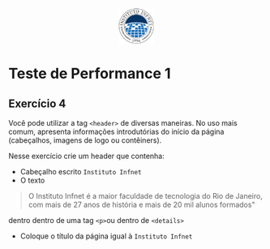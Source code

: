 <p align="center">
    <img src="assets/logo_infnet.png" width="70" height="70" />
</p>

# Teste de Performance 1

## Exercício 4

Você pode utilizar a tag `<header>` de diversas maneiras. No uso mais comum, apresenta informações introdutórias do início da página (cabeçalhos, imagens de logo ou contêiners).


Nesse exercício crie um header que contenha:

* Cabeçalho escrito `Instituto Infnet`
* O texto
  
> O Instituto Infnet é a maior faculdade de tecnologia do Rio de Janeiro, com mais de 27 anos de história e mais de 20 mil alunos formados"

dentro dentro de uma tag `<p>`ou dentro de `<details>`

* Coloque o título da página igual à `Instituto Infnet`